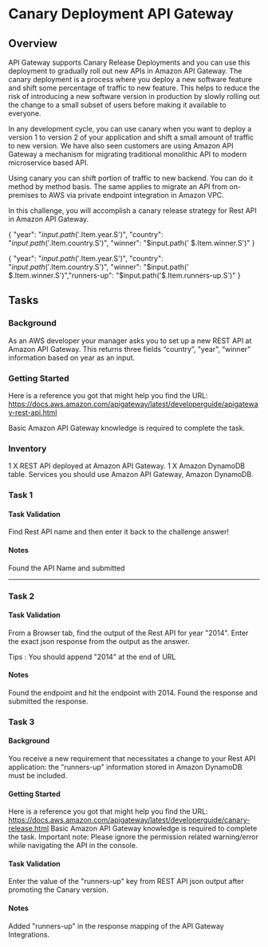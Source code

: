 # Canary Deployment API Gateway

## Overview

API Gateway supports Canary Release Deployments and you can use this deployment to gradually roll out new APIs in Amazon
API Gateway. The canary deployment is a process where you deploy a new software feature and shift some percentage of
traffic to new feature. This helps to reduce the risk of introducing a new software version in production by slowly
rolling out the change to a small subset of users before making it available to everyone.

In any development cycle, you can use canary when you want to deploy a version 1 to version 2 of your application and
shift a small amount of traffic to new version. We have also seen customers are using Amazon API Gateway a mechanism for
migrating traditional monolithic API to modern microservice based API.

Using canary you can shift portion of traffic to new backend. You can do it method by method basis. The same applies to
migrate an API from on-premises to AWS via private endpoint integration in Amazon VPC.

In this challenge, you will accomplish a canary release strategy for Rest API in Amazon API Gateway.

{ "year": "$input.path('$.Item.year.S')", "country": "$input.path('$.Item.country.S')", "winner": "$input.path('
$.Item.winner.S')" }

{ "year": "$input.path('$.Item.year.S')", "country": "$input.path('$.Item.country.S')", "winner": "$input.path('
$.Item.winner.S')","runners-up": "$input.path('$.Item.runners-up.S')" }

## Tasks

### Background

As an AWS developer your manager asks you to set up a new REST API at Amazon API Gateway. This returns three fields
“country”, "year”, “winner” information based on year as an input.

### Getting Started

Here is a reference you got that might help you find the
URL: https://docs.aws.amazon.com/apigateway/latest/developerguide/apigateway-rest-api.html

Basic Amazon API Gateway knowledge is required to complete the task.

### Inventory

1 X REST API deployed at Amazon API Gateway.
1 X Amazon DynamoDB table.
Services you should use
Amazon API Gateway, Amazon DynamoDB.

### Task 1

#### Task Validation

Find Rest API name and then enter it back to the challenge answer!

#### Notes

Found the API Name and submitted

---

### Task 2

#### Task Validation

From a Browser tab, find the output of the Rest API for year "2014". Enter the exact json response from the output as
the answer.

Tips : You should append "2014" at the end of URL

#### Notes

Found the endpoint and hit the endpoint with 2014. Found the response and submitted the response.

### Task 3

#### Background

You receive a new requirement that necessitates a change to your Rest API application: the "runners-up" information
stored in Amazon DynamoDB must be included.

#### Getting Started

Here is a reference you got that might help you find the
URL: https://docs.aws.amazon.com/apigateway/latest/developerguide/canary-release.html
Basic Amazon API Gateway knowledge is required to complete the task.
Important note:
Please ignore the permission related warning/error while navigating the API in the console.

#### Task Validation
Enter the value of the "runners-up" key from REST API json output after promoting the Canary version.

#### Notes
Added "runners-up" in the response mapping of the API Gateway Integrations. 